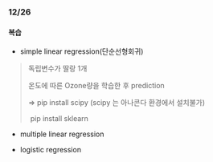 ### 12/26



#### 복습

- simple linear regression(단순선형회귀)

>독립변수가 딸랑 1개 
>
>온도에 따른 Ozone량을 학습한 후 prediction 
>
>=> pip install scipy (scipy 는 아나콘다 환경에서 설치불가)
>
>​	 pip install sklearn

- multiple linear regression 

- logistic regression

>